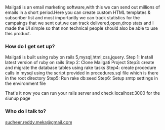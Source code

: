 
Mailgati is an email marketing software,with this we can send out millions of emails in a short period.Here you can create custom HTML templates &
subscriber list and most importantly we can track statistics for the campaings that we sent out,we can track delivered,open,drop stats and I made the UI simple
so that non technical people should also be able to use this product.

### How do I get set up? ###
Mailgati is built using ruby on rails 5,mysql,html,css,jquery.
Step 1: Install latest version of ruby on rails 
Step 2: Clone Mailgati Project
Step3: create and migrate the database tables using rake tasks
Step4: create procedure calls in mysql using the script provided in procedures.sql file which is there in the root directory
Step5: Run rake db:seed
Step6: Setup smtp settings in the environment file

That's it now you can run your rails server and check localhost:3000 for the siunup page

### Who do I talk to? ###
sudheer.reddy.meka@gmail.com